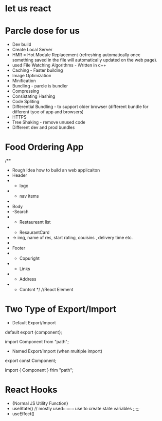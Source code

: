 # let us react

# Parcle dose for us 
- Dev build 
- Create Local Server
- HMR = Hot Module Replacement (refreshing automatically once something saved in the file will automatically updated on the web page).
-  used File Watching Algorithms - Written in c++
-  Caching - Faster building
-  Image Optimization
-  Minification
-  Bundling - parcle is bundler 
-  Compressing 
-  Consistating Hashing 
-  Code Spliting 
-  Differential Bundling - to support older browser (different bundle for different tyoe of app and browsers)
-  HTTPS
-  Tree Shaking - remove unused code 
-  Different dev and prod bundles




# Food Ordering App
/**
 * Rough Idea how to build an web applicaiton
 * Header 
 * - logo 
 * - nav items
 * 
 * Body
 * -Search
 * - Restaureant list
 *  - ResaurantCard
 *    -> img, name of res, start rating, couisins , delivery time etc.
 * 
 * Footer
 *  - Copuright
 *  - Links
 *  - Address
 *  - Contsnt 
*/
//React Element


# Two Type of Export/Import

- Default Export/Import


default export <name of variable> {component};

import Component from "path";



- Named Export/Import (when multiple import)

export const Component;

import { Component } frim "path";


# React Hooks
- {Normal JS Utility Function}
- useState() // mostly used::::::::: use to create state variables ;;;;;
- useEffect()